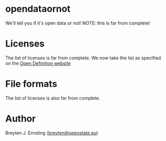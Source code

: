 # opendataornot
We'll tell you if it's open data or not! NOTE: this is far from complete!

# Licenses

The list of licenses is far from complete. We now take the list as specified on the [Open Definition website](http://opendefinition.org/licenses/)

# File formats

The list of licenses is also far from complete.

# Author

Breyten J. Ernsting (breyten@openstate.eu)
